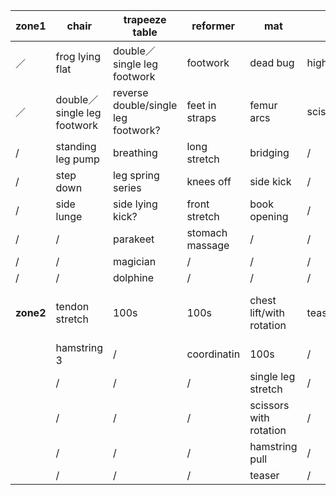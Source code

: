 |zone1|chair|trapeeze table| reformer|mat|sc|lb|
|------|------|------|------|----|----|----| 
|／|frog lying flat|double／single leg footwork|footwork| dead bug|high bridging|grasshooper|
|／|double／single leg footwork|reverse double/single leg footwork?|feet in straps|femur arcs|scissors/helicopter|/|
|/|standing leg pump|breathing|long stretch|bridging|/|/|
|/|step down|leg spring series|knees off|side kick|/|/|
|/|side lunge|side lying kick?|front stretch|book opening|/|/|
|/|/|parakeet|stomach massage|/|/|/|
|/|/|magician|/|/|/|/|
|/|/|dolphine|/|/|/|/|
|**zone2**|tendon stretch|100s|100s|chest lift/with rotation|teaser|flat back/round back/climb a tree|
||hamstring 3|/|coordinatin|100s|/|/|
||/|/|/|single leg stretch|/|/|
||/|/|/|scissors with rotation|/|/|
||/|/|/|hamstring pull|/|/|
||/|/|/|teaser|/|/|







